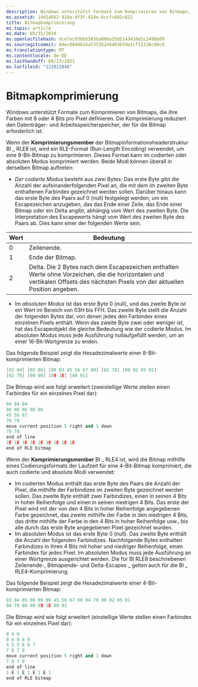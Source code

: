 ```yaml
---
description: Windows unterstützt Formate zum Komprimieren von Bitmaps, die ihre Farben mit 8 oder 4 Bits pro Pixel definieren. Die Komprimierung reduziert den Datenträger- und Arbeitsspeicherspeicher, der für die Bitmap erforderlich ist.
ms.assetid: 14d14662-910a-4f3f-914e-6ccfc602c822
title: Bitmapkomprimierung
ms.topic: article
ms.date: 05/31/2018
ms.openlocfilehash: dcefec93bb5583ba066e35d5143410d1c249bb09
ms.sourcegitcommit: 0dec0044816af3f2b2e6403659e1cf11138c90cd
ms.translationtype: MT
ms.contentlocale: de-DE
ms.lasthandoff: 08/13/2021
ms.locfileid: "121812846"
---
```

# <a name="bitmap-compression"></a>Bitmapkomprimierung

Windows unterstützt Formate zum Komprimieren von Bitmaps, die ihre Farben mit 8 oder 4 Bits pro Pixel definieren. Die Komprimierung reduziert den Datenträger- und Arbeitsspeicherspeicher, der für die Bitmap erforderlich ist.

Wenn der **Komprimierungsmember** der Bitmapinformationsheaderstruktur BI \_ RLE8 ist, wird ein RLE-Format (Run-Length Encoding) verwendet, um eine 8-Bit-Bitmap zu komprimieren. Dieses Format kann im codierten oder absoluten Modus komprimiert werden. Beide Modi können überall in derselben Bitmap auftreten:

-   *Der codierte Modus* besteht aus zwei Bytes: Das erste Byte gibt die Anzahl der aufeinanderfolgenden Pixel an, die mit dem im zweiten Byte enthaltenen Farbindex gezeichnet werden sollen. Darüber hinaus kann das erste Byte des Paars auf 0 (null) festgelegt werden, um ein Escapezeichen anzugeben, das das Ende einer Zeile, das Ende einer Bitmap oder ein Delta angibt, abhängig vom Wert des zweiten Byte. Die Interpretation des Escapewerts hängt vom Wert des zweiten Byte des Paars ab. Dies kann einer der folgenden Werte sein.



| Wert | Bedeutung                                                                                                                                                     |
|-------|-------------------------------------------------------------------------------------------------------------------------------------------------------------|
| 0     | Zeilenende.                                                                                                                                                |
| 1     | Ende der Bitmap.                                                                                                                                              |
| 2     | Delta. Die 2 Bytes nach dem Escapezeichen enthalten Werte ohne Vorzeichen, die die horizontalen und vertikalen Offsets des nächsten Pixels von der aktuellen Position angeben. |



 

-   Im *absoluten Modus* ist das erste Byte 0 (null), und das zweite Byte ist ein Wert im Bereich von 03H bis FFH. Das zweite Byte stellt die Anzahl der folgenden Bytes dar, von denen jedes den Farbindex eines einzelnen Pixels enthält. Wenn das zweite Byte zwei oder weniger ist, hat das Escapeobjekt die gleiche Bedeutung wie der codierte Modus. Im absoluten Modus muss jede Ausführung nullaufgefüllt werden, um an einer 16-Bit-Wortgrenze zu enden.

Das folgende Beispiel zeigt die Hexadezimalwerte einer 8-Bit-komprimierten Bitmap:


```C++
[03 04] [05 06] [00 03 45 56 67 00] [02 78] [00 02 05 01] 
[02 78] [00 00] [09 1E] [00 01] 
```



Die Bitmap wird wie folgt erweitert (zweistellige Werte stellen einen Farbindex für ein einzelnes Pixel dar):


```C++
04 04 04 
06 06 06 06 06 
45 56 67 
78 78 
move current position 5 right and 1 down 
78 78 
end of line 
1E 1E 1E 1E 1E 1E 1E 1E 1E 
end of RLE bitmap 
```



Wenn der **Komprimierungsmember** BI \_ RLE4 ist, wird die Bitmap mithilfe eines Codierungsformats der Laufzeit für eine 4-Bit-Bitmap komprimiert, die auch codierte und absolute Modi verwendet:

-   Im codierten Modus enthält das erste Byte des Paars die Anzahl der Pixel, die mithilfe der Farbindizes im zweiten Byte gezeichnet werden sollen. Das zweite Byte enthält zwei Farbindizes, einen in seinen 4 Bits in hoher Reihenfolge und einen in seinen niedrigen 4 Bits. Das erste der Pixel wird mit der von den 4 Bits in hoher Reihenfolge angegebenen Farbe gezeichnet, das zweite mithilfe der Farbe in den niedrigen 4 Bits, das dritte mithilfe der Farbe in den 4 Bits in hoher Reihenfolge usw., bis alle durch das erste Byte angegebenen Pixel gezeichnet wurden.
-   Im absoluten Modus ist das erste Byte 0 (null). Das zweite Byte enthält die Anzahl der folgenden Farbindizes. Nachfolgende Bytes enthalten Farbindizes in ihren 4 Bits mit hoher und niedriger Reihenfolge, einen Farbindex für jedes Pixel. Im absoluten Modus muss jede Ausführung an einer Wortgrenze ausgerichtet werden. Die für BI RLE8 beschriebenen Zeilenende-, Bitmapende- und Delta-Escapes \_ gelten auch für die BI \_ RLE4-Komprimierung.

Das folgende Beispiel zeigt die Hexadezimalwerte einer 4-Bit-komprimierten Bitmap:


```C++
03 04 05 06 00 06 45 56 67 00 04 78 00 02 05 01 
04 78 00 00 09 1E 00 01 
```



Die Bitmap wird wie folgt erweitert (einstellige Werte stellen einen Farbindex für ein einzelnes Pixel dar):


```C++
0 4 0 
0 6 0 6 0 
4 5 5 6 6 7 
7 8 7 8 
move current position 5 right and 1 down 
7 8 7 8 
end of line 
1 E 1 E 1 E 1 E 1 
end of RLE bitmap 
```



 

 



